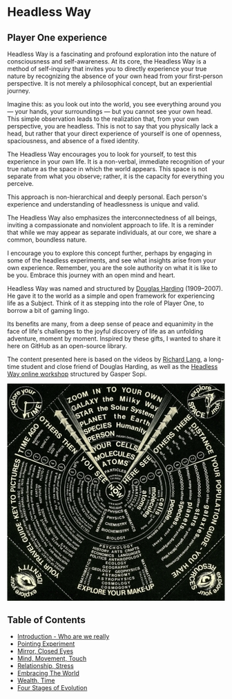 # Headless Way
## Player One experience 

Headless Way is a fascinating and profound exploration into the nature of consciousness and self-awareness. At its core, the Headless Way is a method of self-inquiry that invites you to directly experience your true nature by recognizing the absence of your own head from your first-person perspective. It is not merely a philosophical concept, but an experiential journey.

Imagine this: as you look out into the world, you see everything around you — your hands, your surroundings — but you cannot see your own head. This simple observation leads to the realization that, from your own perspective, you are headless. This is not to say that you physically lack a head, but rather that your direct experience of yourself is one of openness, spaciousness, and absence of a fixed identity.

The Headless Way encourages you to look for yourself, to test this experience in your own life. It is a non-verbal, immediate recognition of your true nature as the space in which the world appears. This space is not separate from what you observe; rather, it is the capacity for everything you perceive.

This approach is non-hierarchical and deeply personal. Each person's experience and understanding of headlessness is unique and valid.

The Headless Way also emphasizes the interconnectedness of all beings, inviting a compassionate and nonviolent approach to life. It is a reminder that while we may appear as separate individuals, at our core, we share a common, boundless nature.

I encourage you to explore this concept further, perhaps by engaging in some of the headless experiments, and see what insights arise from your own experience. Remember, you are the sole authority on what it is like to be you. Embrace this journey with an open mind and heart.

Headless Way was named and structured by [Douglas Harding](https://en.wikipedia.org/wiki/Douglas_Harding) (1909–2007). He gave it to the world as a simple and open framework for experiencing life as a Subject. Think of it as stepping into the role of Player One, to borrow a bit of gaming lingo.

Its benefits are many, from a deep sense of peace and equanimity in the face of life's challenges to the joyful discovery of life as an unfolding adventure, moment by moment. Inspired by these gifts, I wanted to share it here on GitHub as an open-source library.

The content presented here is based on the videos by [Richard Lang](https://www.headless.org/contact/richard-lang.htm), a long-time student and close friend of Douglas Harding, as well as the [Headless Way online workshop](https://headless.glide.page/dl/ddecb1) structured by Gasper Sopi.

![Youniverse](img/youniverse.jpg "Douglas Harding’s original 'Youniverse' model")

## Table of Contents
  - [Introduction - Who are we really](introduction.md/)
  - [Pointing Experiment](pointing-experiment.md/)
  - [Mirror, Closed Eyes](mirror-closed-eyes.md/)
  - [Mind, Movement, Touch](mind-movement-touch.md/)
  - [Relationship, Stress](relationship-stress.md/)
  - [Embracing The World](embracing-the-world.md/)
  - [Wealth, Time](wealth-time.md/)
  - [Four Stages of Evolution](four-stages-of-evolution.md/)

